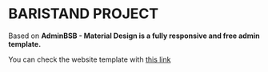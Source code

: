 
BARISTAND PROJECT
=======================

Based on **AdminBSB - Material Design is a fully responsive and free admin template.**

You can check the website template with [this link](https://gurayyarar.github.io/AdminBSBMaterialDesign/)
